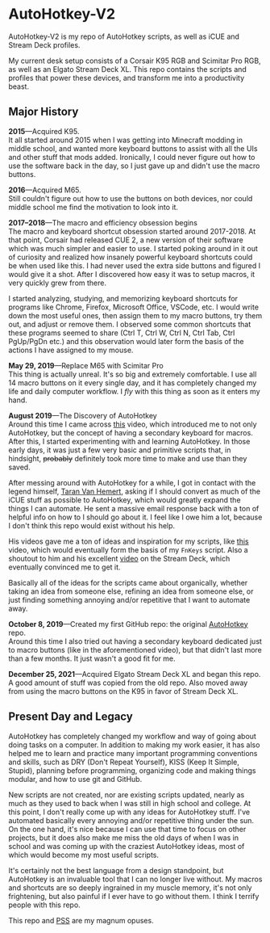 # AutoHotkey-V2
AutoHotkey-V2 is my repo of AutoHotkey scripts, as well as iCUE and Stream Deck profiles.

My current desk setup consists of a Corsair K95 RGB and Scimitar Pro RGB, as well as an Elgato Stream Deck XL. This repo contains the scripts and profiles that power these devices, and transform me into a productivity beast.

## Major History
**2015**—Acquired K95.<br>
It all started around 2015 when I was getting into Minecraft modding in middle school, and wanted more keyboard buttons to assist with all the UIs and other stuff that mods added.  Ironically, I could never figure out how to use the software back in the day, so I just gave up and didn't use the macro buttons.<br>

**2016**—Acquired M65.<br>
Still couldn't figure out how to use the buttons on both devices, nor could middle school me find the motivation to look into it.<br>

**2017–2018**—The macro and efficiency obsession begins<br>
The macro and keyboard shortcut obsession started around 2017-2018. At that point, Corsair had released CUE 2, a new version of their software which was much simpler and easier to use. I started poking around in it out of curiosity and realized how insanely powerful keyboard shortcuts could be when used like this. I had never used the extra side buttons and figured I would give it a shot. After I discovered how easy it was to setup macros, it very quickly grew from there.

I started analyzing, studying, and memorizing keyboard shortcuts for programs like Chrome, Firefox, Microsoft Office, VSCode, etc. I would write down the most useful ones, then assign them to my macro buttons, try them out, and adjust or remove them. I observed some common shortcuts that these programs seemed to share (Ctrl T, Ctrl W, Ctrl N, Ctrl Tab, Ctrl PgUp/PgDn etc.) and this observation would later form the basis of the actions I have assigned to my mouse.

**May 29, 2019**—Replace M65 with Scimitar Pro<br>
This thing is actually unreal. It's so big and extremely comfortable. I use all 14 macro buttons on it every single day, and it has completely changed my life and daily computer workflow. I *fly* with this thing as soon as it enters my hand.<br>

**August 2019**—The Discovery of AutoHotkey<br>
Around this time I came across [this](https://youtu.be/Arn8ExQ2Gjg) video, which introduced me to not only AutoHotkey, but the concept of having a secondary keyboard for macros. After this, I started experimenting with and learning AutoHotkey. In those early days, it was just a few very basic and primitive scripts that, in hindsight, ~~probably~~ definitely took more time to make and use than they saved.

After messing around with AutoHotkey for a while, I got in contact with the legend himself, [Taran Van Hemert](https://github.com/TaranVH), asking if I should convert as much of the iCUE stuff as possible to AutoHotkey, which would greatly expand the things I can automate. He sent a massive email response back with a ton of helpful info on how to I should go about it. I feel like I owe him a lot, because I don't think this repo would exist without his help.<br>

His videos gave me a ton of ideas and inspiration for my scripts, like [this](https://youtu.be/OqyQABySV8k) video, which would eventually form the basis of my `FnKeys` script. Also a shoutout to him and his excellent [video](https://youtu.be/vhPLhfP1b_s) on the Stream Deck, which eventually convinced me to get it.<br>

Basically all of the ideas for the scripts came about organically, whether taking an idea from someone else, refining an idea from someone else, or just finding something annoying and/or repetitive that I want to automate away.

**October 8, 2019**—Created my first GitHub repo: the original [AutoHotkey](https://github.com/ellman12/AutoHotkey) repo.<br> 
Around this time I also tried out having a secondary keyboard dedicated just to macro buttons (like in the aforementioned video), but that didn't last more than a few months. It just wasn't a good fit for me.<br>

**December 25, 2021**—Acquired Elgato Stream Deck XL and began this repo. A good amount of stuff was copied from the old repo. Also moved away from using the macro buttons on the K95 in favor of Stream Deck XL.

## Present Day and Legacy
AutoHotkey has completely changed my workflow and way of going about doing tasks on a computer. In addition to making my work easier, it has also helped me to learn and practice many important programming conventions and skills, such as DRY (Don't Repeat Yourself), KISS (Keep It Simple, Stupid), planning before programming, organizing code and making things modular, and how to use git and GitHub.

New scripts are not created, nor are existing scripts updated, nearly as much as they used to back when I was still in high school and college. At this point, I don't really come up with any ideas for AutoHotkey stuff. I've automated basically every annoying and/or repetitive thing under the sun. On the one hand, it's nice because I can use that time to focus on other projects, but it does also make me miss the old days of when I was in school and was coming up with the craziest AutoHotkey ideas, most of which would become my most useful scripts. 

It's certainly not the best language from a design standpoint, but AutoHotkey is an invaluable tool that I can no longer live without. My macros and shortcuts are so deeply ingrained in my muscle memory, it's not only frightening, but also painful if I ever have to go without them. I think I terrify people with this repo.

This repo and [PSS](https://github.com/ellman12/Photos-Storage-Server) are my magnum opuses.
